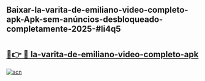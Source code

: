## Baixar-la-varita-de-emiliano-video-completo-apk-Apk-sem-anúncios-desbloqueado-completamente-2025-#li4q5

# <h2><a href="https://ainizakaria.my?title=la-varita-de-emiliano-video-completo-apk&ref=20M">🔗👉 🔴 la-varita-de-emiliano-video-completo-apk</a></h2>

[![acn](https://github.com/user-attachments/assets/0f9c940e-d8b0-45ae-aac7-cd30a18b3e1c)](https://ainizakaria.my?title=la-varita-de-emiliano-video-completo-apk&ref=20M)


